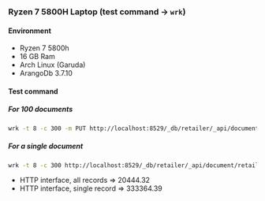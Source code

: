 ### Ryzen 7 5800H Laptop (test command -> `wrk`)

#### Environment

* Ryzen 7 5800h
* 16 GB Ram
* Arch Linux (Garuda)
* ArangoDb 3.7.10

#### Test command

##### For 100 documents

```bash
wrk -t 8 -c 300 -m PUT http://localhost:8529/_db/retailer/_api/document/retailers?onlyget=true -s query_retailers_wrk.lua
```

##### For a single document

```bash
wrk -t 8 -c 300 http://localhost:8529/_db/retailer/_api/document/retailers/455
```

* HTTP interface, all records => 20444.32
* HTTP interface, single record => 333364.39
